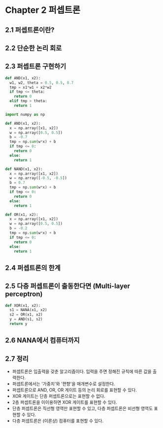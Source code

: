 # Chapter 2 퍼셉트론

## 2.1 퍼셉트론이란?

## 2.2 단순한 논리 회로

## 2.3 퍼셉트론 구현하기

```Python
def AND(x1, x2):
  w1, w2, theta = 0.5, 0.5, 0.7
  tmp = x1*w1 + x2*w2
  if tmp <= theta:
    return 0
  elif tmp > theta:
    return 1
```

```Python
import numpy as np

def AND(x1, x2):
  x = np.array([x1, x2])
  w = np.array([0.5, 0.5])
  b = -0.7
  tmp = np.sum(w*x) + b
  if tmp <= 0:
    return 0
  else:
    return 1

def NAND(x1, x2):
  x = np.array([x1, x2])
  w = np.array([-0.5, -0.5])
  b = 0.7
  tmp = np.sum(w*x) + b
  if tmp <= 0:
    return 0
  else:
    return 1

def OR(x1, x2):
  x = np.array([x1, x2])
  w = np.array([0.5, 0.5])
  b = -0.2
  tmp = np.sum(w*x) + b
  if tmp <= 0:
    return 0
  else:
    return 1
```

## 2.4 퍼셉트론의 한계

## 2.5 다층 퍼셉트론이 출동한다면 (Multi-layer perceptron)

```Python
def XOR(x1, x2):
  s1 = NANA(x1, x2)
  s2 = OR(x1, x2)
  y = AND(s1, s2)
  return y
```

## 2.6 NANA에서 컴퓨터까지

## 2.7 정리
- 퍼셉트론은 입출력을 갖춘 알고리즘이다. 입력을 주면 정해진 규칙에 따른 값을 출력한다.
- 퍼셉트론에서는 '가중치'와 '편향'을 매개변수로 설정한다.
- 퍼셉트론으로 AND, OR, OR 게이트 등의 논리 회로를 표현할 수 있다.
- XOR 게이트는 단층 퍼셉트론으로는 표현할 수 없다.
- 2층 퍼셉트론을 이이용하면 XOR 게이트를 표현할 수 있다.
- 단층 퍼셉트론은 직선형 영역만 표현할 수 있고, 다층 퍼셉트론은 비선형 영역도 표현할 수 있다.
- 다층 퍼셉트론은 (이론상) 컴퓨터를 표현할 수 있다.
